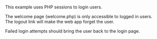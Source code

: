 This example uses PHP sessions to login users.

The welcome page (welcome.php) is only accessible to logged in users.
The logout link will make the web app forget the user.

Failed login attempts should bring the user back to the login page.
